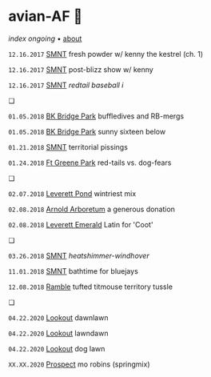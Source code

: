 # avian-AF 🐓

_index ongoing_ • [about](https://vados.pdpd.org/about)

`12.16.2017` [SMNT](https://pi.pdpd.org/2017-1216a) fresh powder w/ kenny the kestrel (ch. 1)

`12.16.2017` [SMNT](https://pi.pdpd.org/2017-1216b) post-blizz show w/ kenny

`12.16.2017` [SMNT](https://pi.pdpd.org/2017-1216-redtail-baseball-i) _redtail baseball i_

❏

`01.05.2018` [BK Bridge Park](https://pi.pdpd.org/2018-0105a) buffledives and RB-mergs

`01.05.2018` [BK Bridge Park](https://pi.pdpd.org/2018-0105b) sunny sixteen below

`01.21.2018` [SMNT](https://pi.pdpd.org/2018-0121) territorial pissings

`01.24.2018` [Ft Greene Park]() red-tails vs. dog-fears

❏

`02.07.2018` [Leverett Pond](https://pi.pdpd.org/2018-0207) wintriest mix

`02.08.2018` [Arnold Arboretum](https://pi.pdpd.org/2018-0208-aa) a generous donation

`02.08.2018` [Leverett Emerald](https://pi.pdpd.org/2018-0208-lp) Latin for 'Coot'

❏

`03.26.2018` [SMNT](https://pi.pdpd.org/2018-0326) _heatshimmer-windhover_

`11.01.2018` [SMNT](https://pi.pdpd.org/2018-1101-bluejay-bathtime) bathtime for bluejays

`12.08.2018` [Ramble](https://pi.pdpd.org/2018-1208-titmouse-tussle) tufted titmouse territory tussle

❏

`04.22.2020` [Lookout](https://pi.pdpd.org/2020-0422a-dawnlawn) dawnlawn

`04.22.2020` [Lookout](https://pi.pdpd.org/2020-0422b-lawndawn) lawndawn

`04.22.2020` [Lookout](https://pi.pdpd.org/2020-0422c-doglawn) dog lawn

`XX.XX.2020` [Prospect](https://pi.pdpd.org/2020-spring-robinmix) mo robins (springmix)

